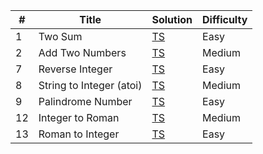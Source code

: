 | #   | Title                    | Solution                                                    | Difficulty |
| --- | ------------------------ | ----------------------------------------------------------- | ---------- |
| 1   | Two Sum                  | [TS](./src/easy/two-sum/two-sum.ts)                         | Easy       |
| 2   | Add Two Numbers          | [TS](./src/medium/add-two-numbers/add-two-numbers.ts)       | Medium     |
| 7   | Reverse Integer          | [TS](./src/easy/reverse-integer/reverse-integer.ts)         | Easy       |
| 8   | String to Integer (atoi) | [TS](./src/medium/string-to-integer/string-to-integer.ts)   | Medium     |
| 9   | Palindrome Number        | [TS](./src/easy/palindrome-number/palindrome-number.ts)     | Easy       |
| 12  | Integer to Roman         | [TS](./src/medium/integer-to-roman/integer-to-roman.ts)     | Medium     |
| 13  | Roman to Integer         | [TS](./src/easy/roman-to-integer/roman-to-integer.ts)       | Easy       |
